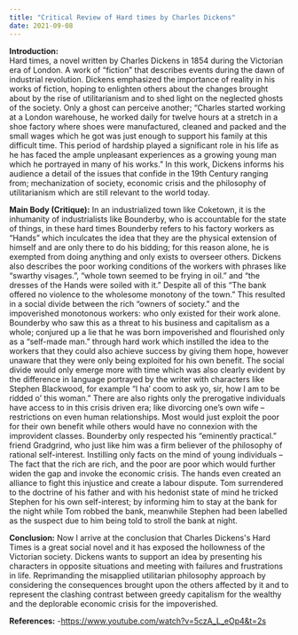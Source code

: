 ```yaml
---
title: "Critical Review of Hard times by Charles Dickens"
date: 2021-09-08
---
```


<strong>Introduction:</strong>
<br>
Hard times, a novel written by Charles Dickens in 1854 during the Victorian era of
London. A work of “fiction” that describes events during the dawn of industrial
revolution. Dickens emphasized the importance of reality in his works of fiction, hoping
to enlighten others about the changes brought about by the rise of utilitarianism and to
shed light on the neglected ghosts of the society. Only a ghost can perceive another;
“Charles started working at a London warehouse, he worked daily for twelve hours at a
stretch in a shoe factory where shoes were manufactured, cleaned and packed and
the small wages which he got was just enough to support his family at this difficult
time. This period of hardship played a significant role in his life as he has faced the
ample unpleasant experiences as a growing young man which he portrayed in many of
his works.” In this work, Dickens informs his audience a detail of the issues that
confide in the 19th Century ranging from; mechanization of society, economic crisis
and the philosophy of utilitarianism which are still relevant to the world today.

<strong>Main Body (Critique):</strong>
In an industrialized town like Coketown, it is the inhumanity of industrialists like
Bounderby, who is accountable for the state of things, in these hard times Bounderby
refers to his factory workers as “Hands” which inculcates the idea that they are the
physical extension of himself and are only there to do his bidding; for this reason
alone, he is exempted from doing anything and only exists to overseer others. Dickens
also describes the poor working conditions of the workers with phrases like “swarthy
visages.”, “whole town seemed to be frying in oil.” and “the dresses of the Hands were
soiled with it.” Despite all of this “The bank offered no violence to the wholesome
monotony of the town.” This resulted in a social divide between the rich “owners of
society.” and the impoverished monotonous workers: who only existed for their work
alone. Bounderby who saw this as a threat to his business and capitalism as a whole;
conjured up a lie that he was born impoverished and flourished only as a “self-made
man.” through hard work which instilled the idea to the workers that they could also
achieve success by giving them hope, however unaware that they were only being
exploited for his own benefit. The social divide would only emerge more with time
which was also clearly evident by the difference in language portrayed by the writer
with characters like Stephen Blackwood, for example “I ha’ coom to ask yo, sir, how I
am to be ridded o’ this woman.” There are also rights only the prerogative individuals
have access to in this crisis driven era; like divorcing one’s own wife – restrictions on
even human relationships. Most would just exploit the poor for their own benefit while
others would have no connexion with the improvident classes. Bounderby only
respected his “eminently practical.” friend Gradgrind, who just like him was a firm
believer of the philosophy of rational self-interest. Instilling only facts on the mind of
young individuals – The fact that the rich are rich, and the poor are poor which would
further widen the gap and invoke the economic crisis. The hands even created an
alliance to fight this injustice and create a labour dispute. Tom surrendered to the
doctrine of his father and with his hedonist state of mind he tricked Stephen for his own
self-interest; by informing him to stay at the bank for the night while Tom robbed the
bank, meanwhile Stephen had been labelled as the suspect due to him being told to
stroll the bank at night.

<strong>Conclusion:</strong>
Now I arrive at the conclusion that Charles Dickens's Hard Times is a great social
novel and it has exposed the hollowness of the Victorian society. Dickens wants to
support an idea by presenting his characters in opposite situations and meeting with
failures and frustrations in life.
Reprimanding the misapplied utilitarian philosophy approach by considering the
consequences brought upon the others affected by it and to represent the clashing
contrast between greedy capitalism for the wealthy and the deplorable economic crisis
for the impoverished.

<strong>References:</strong> -https://www.youtube.com/watch?v=5czA_L_eOp4&t=2s
